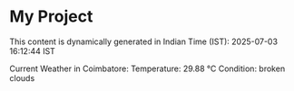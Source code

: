 # My Project

This content is dynamically generated in Indian Time (IST): 2025-07-03 16:12:44 IST


Current Weather in Coimbatore:
Temperature: 29.88 °C
Condition: broken clouds

